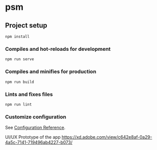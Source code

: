 # psm

## Project setup
```
npm install
```

### Compiles and hot-reloads for development
```
npm run serve
```

### Compiles and minifies for production
```
npm run build
```

### Lints and fixes files
```
npm run lint
```

### Customize configuration
See [Configuration Reference](https://cli.vuejs.org/config/).


UI/UX Prototype of the app
https://xd.adobe.com/view/c642e8af-0a29-4a5c-7141-719496ab4227-b073/